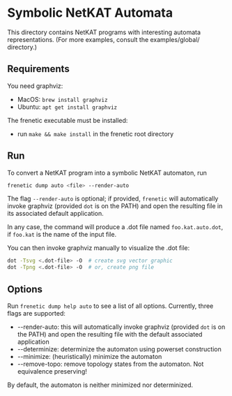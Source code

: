 # Symbolic NetKAT Automata
This directory contains NetKAT programs with interesting automata representations. (For more examples, consult the examples/global/ directory.)

## Requirements
You need graphviz:
  * MacOS: `brew install graphviz`
  * Ubuntu: `apt get install graphviz`

The frenetic executable must be installed:
  * run `make && make install` in the frenetic root directory

## Run
To convert a NetKAT program into a symbolic NetKAT automaton, run
```bash
frenetic dump auto <file> --render-auto
```
The flag `--render-auto` is optional; if provided, `frenetic` will automatically invoke graphviz (provided `dot` is on the PATH) and open the resulting file in its associated default application.

In any case, the command will produce a .dot file named `foo.kat.auto.dot`, if `foo.kat` is the name of the input file.

You can then invoke graphviz manually to visualize the .dot file:
```bash
dot -Tsvg <.dot-file> -O  # create svg vector graphic
dot -Tpng <.dot-file> -O  # or, create png file
```

## Options
Run `frenetic dump help auto` to see a list of all options. Currently, three flags are supported:
* --render-auto: this will automatically invoke graphviz (provided `dot` is on the PATH) and open the resulting file with the default associated application
* --determinize: determinize the automaton using powerset construction
* --minimize: (heuristically) minimize the automaton
* --remove-topo: remove topology states from the automaton. Not equivalence preserving!

By default, the automaton is neither minimized nor determinized.

